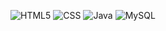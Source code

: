 ![HTML5](https://img.shields.io/badge/-HTML5-fff?style=flat&logo=HTML5)
![CSS](https://img.shields.io/badge/-CSS-fff?style=flat&logo=CSS3&logoColor=1572B6)
![Java](https://img.shields.io/badge/-Java-fff?style=flat&logo=Java&logoColor=ff0000)
![MySQL](https://img.shields.io/badge/-MySQL-fff?style=flat&logo=mysql&logoColor=#ffffff)

